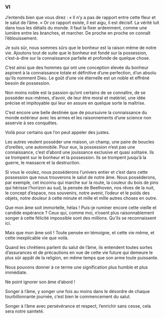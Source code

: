 ### VI

J’entends bien que vous direz : « Il n’y a pas de rapport entre cette fleur et le salut de l’âme. » Or ce rapport existe, il est aigu, il est décisif. La vérité luit dans tous les détails du monde. Il faut la fixer ardemment, comme une lumière entre les branches, et marcher. De proche en proche on connaît l’éblouissement.

Je suis sûr, nous sommes sûrs que le bonheur est la raison même de notre vie. Ajoutons tout de suite que le bonheur est fondé sur la possession, c’est-à-dire sur la connaissance parfaite et profonde de quelque chose.

C’est ainsi que des hommes qui ont une conception élevée du bonheur aspirent à la connaissance totale et définitive d’une perfection, d’un absolu qu’ils nomment Dieu. Le goût d’une vie éternelle est un noble et effréné besoin de possession.

Non moins noble est la passion qu’ont certains de se connaître, de se posséder eux-mêmes, d’avoir, de leur être moral et matériel, une idée précise et impitoyable qui leur en assure en quelque sorte la maîtrise.

C’est encore une belle destinée que de poursuivre la connaissance du monde extérieur avec les armes et les raisonnements d’une science non asservie à ses conquêtes.

Voilà pour certains que l’on peut appeler des justes.

Les autres veulent posséder une maison, un champ, une paire de boucles d’oreilles, une automobile. Pour eux, la possession n’est pas une connaissance, c’est d’abord une jouissance exclusive et quasi solitaire. Ils se trompent sur le bonheur et la possession. Ils se trompent jusqu’à la guerre, le massacre et la destruction.

Si vous le voulez, nous posséderons l’univers entier et c’est dans cette possession que nous trouverons le salut de notre âme. Nous posséderons, par exemple, cet inconnu qui marche sur la route, la couleur du bois de pins qui hérisse l’horizon au sud, la pensée de Beethoven, nos rêves de la nuit, le concept d’espace, nos souvenirs, notre avenir, l’odeur et le poids des objets, notre douleur à cette minute et mille et mille autres choses en outre.

Que mon âme soit immortelle, hélas ! Puis-je ruminer encore cette vieille et candide espérance ? Ceux qui, comme moi, n’osent plus raisonnablement songer à cette félicité impossible sont des millions. Qu’ils se reconnaissent ici.

Mais que mon âme soit ! Toute pensée en témoigne, et cette vie même, et cette inexplicable vie que voilà.

Quand les chrétiens parlent du salut de l’âme, ils entendent toutes sortes d’assurances et de précautions en vue de cette vie future qui demeure le plus sûr appât de la religion, en même temps que son arme toute puissante.

Nous pouvons donner à ce terme une signification plus humble et plus immédiate.

Ne point ignorer son âme d’abord !

Songer à l’âme, y songer une fois au moins dans le désordre de chaque tourbillonnante journée, c’est bien le commencement du salut.

Songer à l’âme avec persévérance et respect, l’enrichir sans cesse, cela sera notre sainteté.
